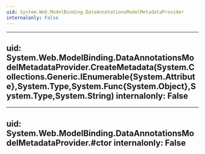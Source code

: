 ```yaml
---
uid: System.Web.ModelBinding.DataAnnotationsModelMetadataProvider
internalonly: False
---
```


---
uid: System.Web.ModelBinding.DataAnnotationsModelMetadataProvider.CreateMetadata(System.Collections.Generic.IEnumerable{System.Attribute},System.Type,System.Func{System.Object},System.Type,System.String)
internalonly: False
---

---
uid: System.Web.ModelBinding.DataAnnotationsModelMetadataProvider.#ctor
internalonly: False
---
